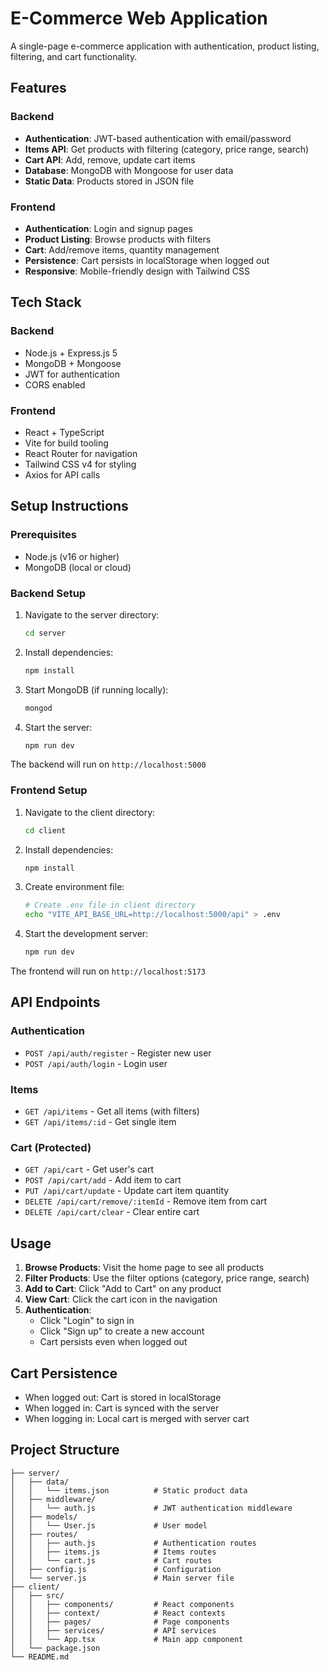 # E-Commerce Web Application

A single-page e-commerce application with authentication, product listing, filtering, and cart functionality.

## Features

### Backend

- **Authentication**: JWT-based authentication with email/password
- **Items API**: Get products with filtering (category, price range, search)
- **Cart API**: Add, remove, update cart items
- **Database**: MongoDB with Mongoose for user data
- **Static Data**: Products stored in JSON file

### Frontend

- **Authentication**: Login and signup pages
- **Product Listing**: Browse products with filters
- **Cart**: Add/remove items, quantity management
- **Persistence**: Cart persists in localStorage when logged out
- **Responsive**: Mobile-friendly design with Tailwind CSS

## Tech Stack

### Backend

- Node.js + Express.js 5
- MongoDB + Mongoose
- JWT for authentication
- CORS enabled

### Frontend

- React + TypeScript
- Vite for build tooling
- React Router for navigation
- Tailwind CSS v4 for styling
- Axios for API calls

## Setup Instructions

### Prerequisites

- Node.js (v16 or higher)
- MongoDB (local or cloud)

### Backend Setup

1. Navigate to the server directory:

   ```bash
   cd server
   ```

2. Install dependencies:

   ```bash
   npm install
   ```

3. Start MongoDB (if running locally):

   ```bash
   mongod
   ```

4. Start the server:
   ```bash
   npm run dev
   ```

The backend will run on `http://localhost:5000`

### Frontend Setup

1. Navigate to the client directory:

   ```bash
   cd client
   ```

2. Install dependencies:

   ```bash
   npm install
   ```

3. Create environment file:

   ```bash
   # Create .env file in client directory
   echo "VITE_API_BASE_URL=http://localhost:5000/api" > .env
   ```

4. Start the development server:
   ```bash
   npm run dev
   ```

The frontend will run on `http://localhost:5173`

## API Endpoints

### Authentication

- `POST /api/auth/register` - Register new user
- `POST /api/auth/login` - Login user

### Items

- `GET /api/items` - Get all items (with filters)
- `GET /api/items/:id` - Get single item

### Cart (Protected)

- `GET /api/cart` - Get user's cart
- `POST /api/cart/add` - Add item to cart
- `PUT /api/cart/update` - Update cart item quantity
- `DELETE /api/cart/remove/:itemId` - Remove item from cart
- `DELETE /api/cart/clear` - Clear entire cart

## Usage

1. **Browse Products**: Visit the home page to see all products
2. **Filter Products**: Use the filter options (category, price range, search)
3. **Add to Cart**: Click "Add to Cart" on any product
4. **View Cart**: Click the cart icon in the navigation
5. **Authentication**:
   - Click "Login" to sign in
   - Click "Sign up" to create a new account
   - Cart persists even when logged out

## Cart Persistence

- When logged out: Cart is stored in localStorage
- When logged in: Cart is synced with the server
- When logging in: Local cart is merged with server cart

## Project Structure

```
├── server/
│   ├── data/
│   │   └── items.json          # Static product data
│   ├── middleware/
│   │   └── auth.js             # JWT authentication middleware
│   ├── models/
│   │   └── User.js             # User model
│   ├── routes/
│   │   ├── auth.js             # Authentication routes
│   │   ├── items.js            # Items routes
│   │   └── cart.js             # Cart routes
│   ├── config.js               # Configuration
│   └── server.js               # Main server file
├── client/
│   ├── src/
│   │   ├── components/         # React components
│   │   ├── context/            # React contexts
│   │   ├── pages/              # Page components
│   │   ├── services/           # API services
│   │   └── App.tsx             # Main app component
│   └── package.json
└── README.md
```
